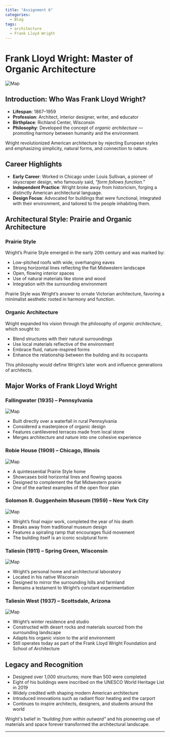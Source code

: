 ```yaml
---
title: "Assignment 6"
categories:
  - Blog
tags:
  - architecture
  - Frank Lloyd Wright
---
```


#  Frank Lloyd Wright: Master of Organic Architecture

![Map]([https://upload.wikimedia.org/wikipedia/commons/3/30/Frank_Lloyd_Wright_portrait.jpg])

## Introduction: Who Was Frank Lloyd Wright?

- **Lifespan**: 1867–1959  
- **Profession**: Architect, interior designer, writer, and educator  
- **Birthplace**: Richland Center, Wisconsin  
- **Philosophy**: Developed the concept of *organic architecture* — promoting harmony between humanity and the environment.

Wright revolutionized American architecture by rejecting European styles and emphasizing simplicity, natural forms, and connection to nature.

## Career Highlights

- **Early Career**: Worked in Chicago under Louis Sullivan, a pioneer of skyscraper design, who famously said, *"form follows function."*  
- **Independent Practice**: Wright broke away from historicism, forging a distinctly American architectural language.  
- **Design Focus**: Advocated for buildings that were functional, integrated with their environment, and tailored to the people inhabiting them.

##  Architectural Style: Prairie and Organic Architecture

### Prairie Style

Wright’s Prairie Style emerged in the early 20th century and was marked by:

- Low-pitched roofs with wide, overhanging eaves  
- Strong horizontal lines reflecting the flat Midwestern landscape  
- Open, flowing interior spaces  
- Use of natural materials like stone and wood  
- Integration with the surrounding environment  

Prairie Style was Wright’s answer to ornate Victorian architecture, favoring a minimalist aesthetic rooted in harmony and function.  


### Organic Architecture

Wright expanded his vision through the philosophy of *organic architecture*, which sought to:

- Blend structures with their natural surroundings  
- Use local materials reflective of the environment  
- Embrace fluid, nature-inspired forms  
- Enhance the relationship between the building and its occupants  

This philosophy would define Wright’s later work and influence generations of architects.  


##  Major Works of Frank Lloyd Wright

### Fallingwater (1935) – Pennsylvania

![Map]([https://www.dailyartmagazine.com/wp-content/uploads/2021/05/Frank-Lloyd-Wright-Fallingwater-1935-Mill-Run-Pennsylvania-US-underthethatch.co_.uk_-1024x681.jpg])

- Built directly over a waterfall in rural Pennsylvania  
- Considered a masterpiece of organic design  
- Features cantilevered terraces made from local stone  
- Merges architecture and nature into one cohesive experience

### Robie House (1909) – Chicago, Illinois

![Map]([https://franklloydwright.org/wp-content/uploads/2017/02/robie-house.jpg])

- A quintessential Prairie Style home  
- Showcases bold horizontal lines and flowing spaces  
- Designed to complement the flat Midwestern prairie  
- One of the earliest examples of the open floor plan

### Solomon R. Guggenheim Museum (1959) – New York City

![Map]([https://media.admiddleeast.com/photos/65094b2bda89711082579069/16:9/w_2560%2Cc_limit/GettyImages-1021101532.jpg])

- Wright’s final major work, completed the year of his death  
- Breaks away from traditional museum design  
- Features a spiraling ramp that encourages fluid movement  
- The building itself is an iconic sculptural form

### Taliesin (1911) – Spring Green, Wisconsin

![Map]([https://wrightinwisconsin.org/sites/default/files/Taliesin%202015%200012.jpg])

- Wright’s personal home and architectural laboratory  
- Located in his native Wisconsin  
- Designed to mirror the surrounding hills and farmland  
- Remains a testament to Wright’s constant experimentation

### Taliesin West (1937) – Scottsdale, Arizona

![Map]([https://www.andrewtboyne.com/organicarchitecture/wright_taliesinw/taliesinw1.jpg])

- Wright’s winter residence and studio  
- Constructed with desert rocks and materials sourced from the surrounding landscape  
- Adapts his organic vision to the arid environment  
- Still operates today as part of the Frank Lloyd Wright Foundation and School of Architecture

## Legacy and Recognition

- Designed over 1,000 structures; more than 500 were completed  
- Eight of his buildings were inscribed on the UNESCO World Heritage List in 2019  
- Widely credited with shaping modern American architecture  
- Introduced innovations such as radiant floor heating and the carport  
- Continues to inspire architects, designers, and students around the world  

Wright's belief in *"building from within outward"* and his pioneering use of materials and space forever transformed the architectural landscape.

---
